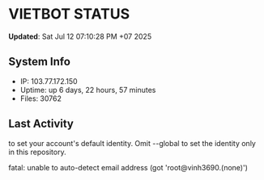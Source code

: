 # VIETBOT STATUS
**Updated**: Sat Jul 12 07:10:28 PM +07 2025

## System Info
- IP: 103.77.172.150
- Uptime: up 6 days, 22 hours, 57 minutes
- Files: 30762

## Last Activity

to set your account's default identity.
Omit --global to set the identity only in this repository.

fatal: unable to auto-detect email address (got 'root@vinh3690.(none)')
